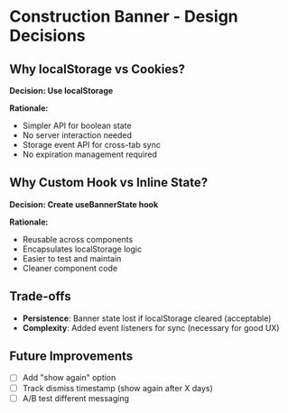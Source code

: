 # Construction Banner - Design Decisions

## Why localStorage vs Cookies?
**Decision: Use localStorage**

**Rationale:**
- Simpler API for boolean state
- No server interaction needed
- Storage event API for cross-tab sync
- No expiration management required

## Why Custom Hook vs Inline State?
**Decision: Create useBannerState hook**

**Rationale:**
- Reusable across components
- Encapsulates localStorage logic
- Easier to test and maintain
- Cleaner component code

## Trade-offs
- **Persistence**: Banner state lost if localStorage cleared (acceptable)
- **Complexity**: Added event listeners for sync (necessary for good UX)

## Future Improvements
- [ ] Add "show again" option
- [ ] Track dismiss timestamp (show again after X days)
- [ ] A/B test different messaging
